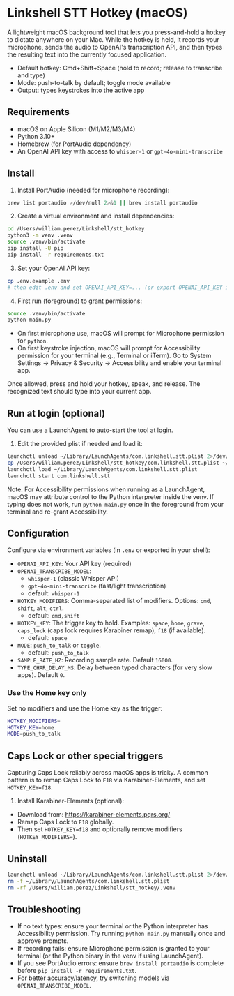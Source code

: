 # Linkshell STT Hotkey (macOS)

A lightweight macOS background tool that lets you press-and-hold a hotkey to dictate anywhere on your Mac. While the hotkey is held, it records your microphone, sends the audio to OpenAI's transcription API, and then types the resulting text into the currently focused application.

- Default hotkey: Cmd+Shift+Space (hold to record; release to transcribe and type)
- Mode: push-to-talk by default; toggle mode available
- Output: types keystrokes into the active app

## Requirements
- macOS on Apple Silicon (M1/M2/M3/M4)
- Python 3.10+
- Homebrew (for PortAudio dependency)
- An OpenAI API key with access to `whisper-1` or `gpt-4o-mini-transcribe`

## Install

1) Install PortAudio (needed for microphone recording):

```bash
brew list portaudio >/dev/null 2>&1 || brew install portaudio
```

2) Create a virtual environment and install dependencies:

```bash
cd /Users/william.perez/Linkshell/stt_hotkey
python3 -m venv .venv
source .venv/bin/activate
pip install -U pip
pip install -r requirements.txt
```

3) Set your OpenAI API key:

```bash
cp .env.example .env
# then edit .env and set OPENAI_API_KEY=... (or export OPENAI_API_KEY in your shell)
```

4) First run (foreground) to grant permissions:

```bash
source .venv/bin/activate
python main.py
```

- On first microphone use, macOS will prompt for Microphone permission for `python`.
- On first keystroke injection, macOS will prompt for Accessibility permission for your terminal (e.g., Terminal or iTerm). Go to System Settings → Privacy & Security → Accessibility and enable your terminal app.

Once allowed, press and hold your hotkey, speak, and release. The recognized text should type into your current app.

## Run at login (optional)
You can use a LaunchAgent to auto-start the tool at login.

1) Edit the provided plist if needed and load it:

```bash
launchctl unload ~/Library/LaunchAgents/com.linkshell.stt.plist 2>/dev/null || true
cp /Users/william.perez/Linkshell/stt_hotkey/com.linkshell.stt.plist ~/Library/LaunchAgents/
launchctl load ~/Library/LaunchAgents/com.linkshell.stt.plist
launchctl start com.linkshell.stt
```

Note: For Accessibility permissions when running as a LaunchAgent, macOS may attribute control to the Python interpreter inside the venv. If typing does not work, run `python main.py` once in the foreground from your terminal and re-grant Accessibility. 

## Configuration
Configure via environment variables (in `.env` or exported in your shell):

- `OPENAI_API_KEY`: Your API key (required)
- `OPENAI_TRANSCRIBE_MODEL`:
  - `whisper-1` (classic Whisper API)
  - `gpt-4o-mini-transcribe` (fast/light transcription)
  - default: `whisper-1`
- `HOTKEY_MODIFIERS`: Comma-separated list of modifiers. Options: `cmd`, `shift`, `alt`, `ctrl`.
  - default: `cmd,shift`
- `HOTKEY_KEY`: The trigger key to hold. Examples: `space`, `home`, `grave`, `caps_lock` (caps lock requires Karabiner remap), `f18` (if available).
  - default: `space`
- `MODE`: `push_to_talk` or `toggle`.
  - default: `push_to_talk`
- `SAMPLE_RATE_HZ`: Recording sample rate. Default `16000`.
- `TYPE_CHAR_DELAY_MS`: Delay between typed characters (for very slow apps). Default `0`.

### Use the Home key only
Set no modifiers and use the Home key as the trigger:

```bash
HOTKEY_MODIFIERS=
HOTKEY_KEY=home
MODE=push_to_talk
```

## Caps Lock or other special triggers
Capturing Caps Lock reliably across macOS apps is tricky. A common pattern is to remap Caps Lock to `F18` via Karabiner-Elements, and set `HOTKEY_KEY=f18`.

1) Install Karabiner-Elements (optional):
- Download from: https://karabiner-elements.pqrs.org/
- Remap Caps Lock to `F18` globally.
- Then set `HOTKEY_KEY=f18` and optionally remove modifiers (`HOTKEY_MODIFIERS=`).

## Uninstall

```bash
launchctl unload ~/Library/LaunchAgents/com.linkshell.stt.plist 2>/dev/null || true
rm -f ~/Library/LaunchAgents/com.linkshell.stt.plist
rm -rf /Users/william.perez/Linkshell/stt_hotkey/.venv
```

## Troubleshooting
- If no text types: ensure your terminal or the Python interpreter has Accessibility permission. Try running `python main.py` manually once and approve prompts.
- If recording fails: ensure Microphone permission is granted to your terminal (or the Python binary in the venv if using LaunchAgent).
- If you see PortAudio errors: ensure `brew install portaudio` is complete before `pip install -r requirements.txt`.
- For better accuracy/latency, try switching models via `OPENAI_TRANSCRIBE_MODEL`. 